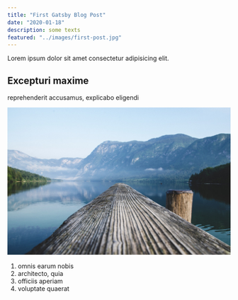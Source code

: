 ```yaml
---
title: "First Gatsby Blog Post"
date: "2020-01-18"
description: some texts
featured: "../images/first-post.jpg"
---
```


Lorem ipsum dolor sit amet consectetur adipisicing elit.

## Excepturi maxime

reprehenderit accusamus, explicabo eligendi 

![beautiful beach](../images/beach.jpg)

1. omnis earum nobis
2. architecto, quia
3. officiis aperiam
4. voluptate quaerat